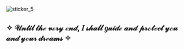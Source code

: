 ![sticker_5](https://64.media.tumblr.com/9f58ccb5d4794987c320c7f7091b6573/9640d9bbb1e20898-ed/s1280x1920/9e8363febeab076c9a82bab2978364b951d69ec3.pnj)

<h2>✧ 𝒰𝓃𝓉𝒾𝓁 𝓉𝒽ℯ 𝓋ℯ𝓇𝓎 ℯ𝓃𝒹, 𝐼 𝓈𝒽𝒶𝓁𝓁 𝑔𝓊𝒾𝒹ℯ 𝒶𝓃𝒹 𝓅𝓇ℴ𝓉ℯ𝒸𝓉 𝓎ℴ𝓊 𝒶𝓃𝒹 𝓎ℴ𝓊𝓇 𝒹𝓇ℯ𝒶𝓂𝓈 ✧
<!--
**drownedindreams/drownedindreams** is a ✨ _special_ ✨ repository because its `README.md` (this file) appears on your GitHub profile.

Here are some ideas to get you started:

- 🔭 I’m currently working on ...
- 🌱 I’m currently learning ...
- 👯 I’m looking to collaborate on ...
- 🤔 I’m looking for help with ...
- 💬 Ask me about ...
- 📫 How to reach me: ...
- 😄 Pronouns: ...
- ⚡ Fun fact: ...
-->
